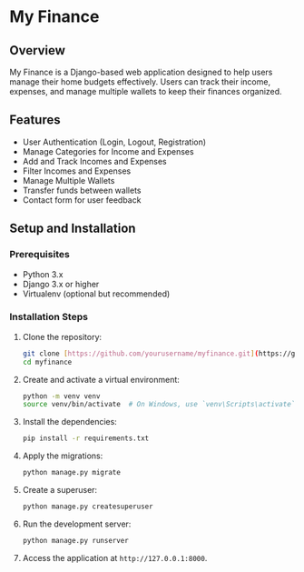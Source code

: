 # My Finance

## Overview

My Finance is a Django-based web application designed to help users manage their home budgets effectively. Users can track their income, expenses, and manage multiple wallets to keep their finances organized.

## Features

- User Authentication (Login, Logout, Registration)
- Manage Categories for Income and Expenses
- Add and Track Incomes and Expenses
- Filter Incomes and Expenses
- Manage Multiple Wallets
- Transfer funds between wallets
- Contact form for user feedback

## Setup and Installation

### Prerequisites

- Python 3.x
- Django 3.x or higher
- Virtualenv (optional but recommended)

### Installation Steps

1. Clone the repository:
    ```bash
    git clone [https://github.com/yourusername/myfinance.git](https://github.com/angelabenusa/My_Finance.git)
    cd myfinance
    ```

2. Create and activate a virtual environment:
    ```bash
    python -m venv venv
    source venv/bin/activate  # On Windows, use `venv\Scripts\activate`
    ```

3. Install the dependencies:
    ```bash
    pip install -r requirements.txt
    ```

4. Apply the migrations:
    ```bash
    python manage.py migrate
    ```

5. Create a superuser:
    ```bash
    python manage.py createsuperuser
    ```

6. Run the development server:
    ```bash
    python manage.py runserver
    ```

7. Access the application at `http://127.0.0.1:8000`.
